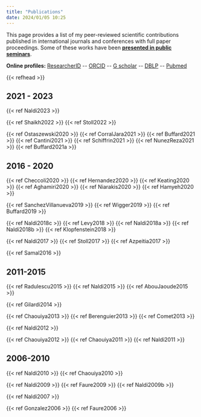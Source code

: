 ```yaml
---
title: "Publications"
date: 2024/01/05 10:25
---
```



This page provides a list of my peer-reviewed scientific contributions published in 
international journals and conferences with full paper proceedings.
Some of these works have been **[presented in public seminars](../seminars)**.

**Online profiles:**
[ResearcherID](https://publons.com/researcher/B-5401-2008/) --
[ORCID](https://orcid.org/0000-0002-6495-2655) --
[G scholar](http://scholar.google.com/citations?user=YtaV0EAAAAAJ) --
[DBLP](https://dblp.uni-trier.de/pers/hd/n/Naldi:Aur=eacute=lien) --
[Pubmed](https://www.ncbi.nlm.nih.gov/pubmed/?term=Naldi+Aur%C3%A9lien%5BAuthor%5D)


{{< refhead >}}


2021 - 2023
-----------

{{< ref  Naldi2023 >}}

{{< ref  Shaikh2022 >}}
{{< ref  Stoll2022 >}}

{{< ref  Ostaszewski2020 >}}
{{< ref  CorralJara2021 >}}
{{< ref  Buffard2021 >}}
{{< ref  Cantini2021 >}}
{{< ref  Schiffrin2021 >}}
{{< ref  NunezReza2021 >}}
{{< ref  Buffard2021a >}}



2016 - 2020
-----------

{{< ref  Checcoli2020 >}}
{{< ref  Hernandez2020 >}}
{{< ref  Keating2020 >}}
{{< ref  Aghamiri2020 >}}
{{< ref  Niarakis2020 >}}
{{< ref  Hamyeh2020 >}}

{{< ref  SanchezVillanueva2019 >}}
{{< ref  Wigger2019 >}}
{{< ref  Buffard2019 >}}

{{< ref  Naldi2018c >}}
{{< ref  Levy2018 >}}
{{< ref  Naldi2018a >}}
{{< ref  Naldi2018b >}}
{{< ref  Klopfenstein2018 >}}

{{< ref  Naldi2017 >}}
{{< ref  Stoll2017 >}}
{{< ref  Azpeitia2017 >}}

{{< ref  Samal2016 >}}

2011-2015
---------

{{< ref  Radulescu2015 >}}
{{< ref  Naldi2015 >}}
{{< ref  AbouJaoude2015 >}}

{{< ref  Gilardi2014 >}}

{{< ref  Chaouiya2013 >}}
{{< ref  Berenguier2013 >}}
{{< ref  Comet2013 >}}

{{< ref  Naldi2012 >}}

{{< ref  Chaouiya2012 >}}
{{< ref  Chaouiya2011 >}}
{{< ref  Naldi2011 >}}


2006-2010
---------

{{< ref  Naldi2010 >}}
{{< ref  Chaouiya2010 >}}

{{< ref  Naldi2009 >}}
{{< ref  Faure2009 >}}
{{< ref  Naldi2009b >}}

{{< ref  Naldi2007 >}}

{{< ref  Gonzalez2006 >}}
{{< ref  Faure2006 >}}


